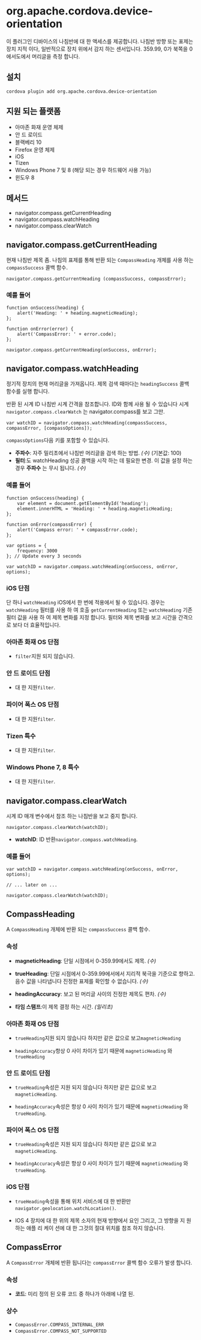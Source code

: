 <!---
    Licensed to the Apache Software Foundation (ASF) under one
    or more contributor license agreements.  See the NOTICE file
    distributed with this work for additional information
    regarding copyright ownership.  The ASF licenses this file
    to you under the Apache License, Version 2.0 (the
    "License"); you may not use this file except in compliance
    with the License.  You may obtain a copy of the License at

      http://www.apache.org/licenses/LICENSE-2.0

    Unless required by applicable law or agreed to in writing,
    software distributed under the License is distributed on an
    "AS IS" BASIS, WITHOUT WARRANTIES OR CONDITIONS OF ANY
    KIND, either express or implied.  See the License for the
    specific language governing permissions and limitations
    under the License.
-->

# org.apache.cordova.device-orientation

이 플러그인 디바이스의 나침반에 대 한 액세스를 제공합니다. 나침반 방향 또는 표제는 장치 지적 이다, 일반적으로 장치 위에서 감지 하는 센서입니다. 359.99, 0가 북쪽을 0에서도에서 머리글을 측정 합니다.

## 설치

    cordova plugin add org.apache.cordova.device-orientation
    

## 지원 되는 플랫폼

*   아마존 화재 운영 체제
*   안 드 로이드
*   블랙베리 10
*   Firefox 운영 체제
*   iOS
*   Tizen
*   Windows Phone 7 및 8 (해당 되는 경우 하드웨어 사용 가능)
*   윈도우 8

## 메서드

*   navigator.compass.getCurrentHeading
*   navigator.compass.watchHeading
*   navigator.compass.clearWatch

## navigator.compass.getCurrentHeading

현재 나침반 제목 좀. 나침의 표제를 통해 반환 되는 `CompassHeading` 개체를 사용 하는 `compassSuccess` 콜백 함수.

    navigator.compass.getCurrentHeading (compassSuccess, compassError);
    

### 예를 들어

    function onSuccess(heading) {
        alert('Heading: ' + heading.magneticHeading);
    };
    
    function onError(error) {
        alert('CompassError: ' + error.code);
    };
    
    navigator.compass.getCurrentHeading(onSuccess, onError);
    

## navigator.compass.watchHeading

정기적 장치의 현재 머리글을 가져옵니다. 제목 검색 때마다는 `headingSuccess` 콜백 함수를 실행 합니다.

반환 된 시계 ID 나침반 시계 간격을 참조합니다. ID와 함께 사용 될 수 있습니다 시계 `navigator.compass.clearWatch` 는 navigator.compass를 보고 그만.

    var watchID = navigator.compass.watchHeading(compassSuccess, compassError, [compassOptions]);
    

`compassOptions`다음 키를 포함할 수 있습니다.

*   **주파수**: 자주 밀리초에서 나침반 머리글을 검색 하는 방법. *(수)* (기본값: 100)
*   **필터**:도 watchHeading 성공 콜백을 시작 하는 데 필요한 변경. 이 값을 설정 하는 경우 **주파수** 는 무시 됩니다. *(수)*

### 예를 들어

    function onSuccess(heading) {
        var element = document.getElementById('heading');
        element.innerHTML = 'Heading: ' + heading.magneticHeading;
    };
    
    function onError(compassError) {
        alert('Compass error: ' + compassError.code);
    };
    
    var options = {
        frequency: 3000
    }; // Update every 3 seconds
    
    var watchID = navigator.compass.watchHeading(onSuccess, onError, options);
    

### iOS 단점

단 하나 `watchHeading` iOS에서 한 번에 적용에서 될 수 있습니다. 경우는 `watchHeading` 필터를 사용 하 여 호출 `getCurrentHeading` 또는 `watchHeading` 기존 필터 값을 사용 하 여 제목 변화를 지정 합니다. 필터와 제목 변화를 보고 시간을 간격으로 보다 더 효율적입니다.

### 아마존 화재 OS 단점

*   `filter`지원 되지 않습니다.

### 안 드 로이드 단점

*   대 한 지원`filter`.

### 파이어 폭스 OS 단점

*   대 한 지원`filter`.

### Tizen 특수

*   대 한 지원`filter`.

### Windows Phone 7, 8 특수

*   대 한 지원`filter`.

## navigator.compass.clearWatch

시계 ID 매개 변수에서 참조 하는 나침반을 보고 중지 합니다.

    navigator.compass.clearWatch(watchID);
    

*   **watchID**: ID 반환`navigator.compass.watchHeading`.

### 예를 들어

    var watchID = navigator.compass.watchHeading(onSuccess, onError, options);
    
    // ... later on ...
    
    navigator.compass.clearWatch(watchID);
    

## CompassHeading

A `CompassHeading` 개체에 반환 되는 `compassSuccess` 콜백 함수.

### 속성

*   **magneticHeading**: 단일 시점에서 0-359.99에서도 제목. *(수)*

*   **trueHeading**: 단일 시점에서 0-359.99에서에서 지리적 북극을 기준으로 향하고. 음수 값을 나타냅니다 진정한 표제를 확인할 수 없습니다. *(수)*

*   **headingAccuracy**: 보고 된 머리글 사이의 진정한 제목도 편차. *(수)*

*   **타임 스탬프**:이 제목 결정 하는 시간. *(밀리초)*

### 아마존 화재 OS 단점

*   `trueHeading`지원 되지 않습니다 하지만 같은 값으로 보고`magneticHeading`

*   `headingAccuracy`항상 0 사이 차이가 있기 때문에 `magneticHeading` 와`trueHeading`

### 안 드 로이드 단점

*   `trueHeading`속성은 지원 되지 않습니다 하지만 같은 값으로 보고`magneticHeading`.

*   `headingAccuracy`속성은 항상 0 사이 차이가 있기 때문에 `magneticHeading` 와`trueHeading`.

### 파이어 폭스 OS 단점

*   `trueHeading`속성은 지원 되지 않습니다 하지만 같은 값으로 보고`magneticHeading`.

*   `headingAccuracy`속성은 항상 0 사이 차이가 있기 때문에 `magneticHeading` 와`trueHeading`.

### iOS 단점

*   `trueHeading`속성을 통해 위치 서비스에 대 한 반환만`navigator.geolocation.watchLocation()`.

*   IOS 4 장치에 대 한 위의 제목 소자의 현재 방향에서 요인 그리고, 그 방향을 지 원하는 애플 리 케이 션에 대 한 그것의 절대 위치를 참조 하지 않습니다.

## CompassError

A `CompassError` 개체에 반환 됩니다는 `compassError` 콜백 함수 오류가 발생 합니다.

### 속성

*   **코드**: 미리 정의 된 오류 코드 중 하나가 아래에 나열 된.

### 상수

*   `CompassError.COMPASS_INTERNAL_ERR`
*   `CompassError.COMPASS_NOT_SUPPORTED`